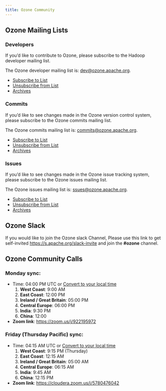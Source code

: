 ```yaml
---
title: Ozone Community
---
```


## Ozone Mailing Lists

### Developers

If you’d like to contribute to Ozone, please subscribe to the Hadoop developer mailing list.

The Ozone developer mailing list is: dev@ozone.apache.org.
* [Subscribe to List](dev-subscribe@ozone.apache.org)
* [Unsubscribe from List](dev-unsubscribe@ozone.apache.org)
* [Archives](http://mail-archives.apache.org/mod_mbox/ozone-dev/)

### Commits

If you’d like to see changes made in the Ozone version control system, please subscribe to the Ozone commits mailing list.

The Ozone commits mailing list is: commits@ozone.apache.org.

* [Subscribe to List](commits-subscribe@ozone.apache.org)
* [Unsubscribe from List](commits-unsubscribe@ozone.apache.org)
* [Archives](http://mail-archives.apache.org/mod_mbox/ozone-commits/)

### Issues

If you’d like to see changes made in the Ozone issue tracking system, please subscribe to the Ozone issues mailing list.

The Ozone issues mailing list is: ssues@ozone.apache.org.

* [Subscribe to List](issues-subscribe@ozone.apache.org)
* [Unsubscribe from List](issues-unsubscribe@ozone.apache.org)
* [Archives](http://mail-archives.apache.org/mod_mbox/ozone-issues/)

## Ozone Slack

If you would like to join the Ozone slack Channel, Please use this link to get self-invited  https://s.apache.org/slack-invite and join the **#ozone** channel.

## Ozone Community Calls

### Monday sync:

* Time: 04:00 PM UTC or [Convert to your local time](http://www.thetimezoneconverter.com/?t=16:00&tz=UTC)
    1. **West Coast**: 9:00 AM
    2. **East Coast**: 12:00 PM
    3. **Ireland / Great Britain**: 05:00 PM
    4. **Central Europe**: 06:00 PM
    5. **India**: 9:30 PM
    6. **China**: 12:00 
* **Zoom link**: https://zoom.us/j/922195972

### Friday (Thursday Pacific) sync:

* Time: 04:15 AM UTC or [Convert to your local time](http://www.thetimezoneconverter.com/?t=04:15&tz=UTC)
    1. **West Coast**: 9:15 PM (Thursday)
    2. **East Coast**: 12:15 AM
    3. **Ireland / Great Britain**: 05:00 AM
    4. **Central Europe**: 06:15 AM
    5. **India**: 9:45 AM
    6. **China**: 12:15 PM
* **Zoom link**: https://cloudera.zoom.us/j/5780476042